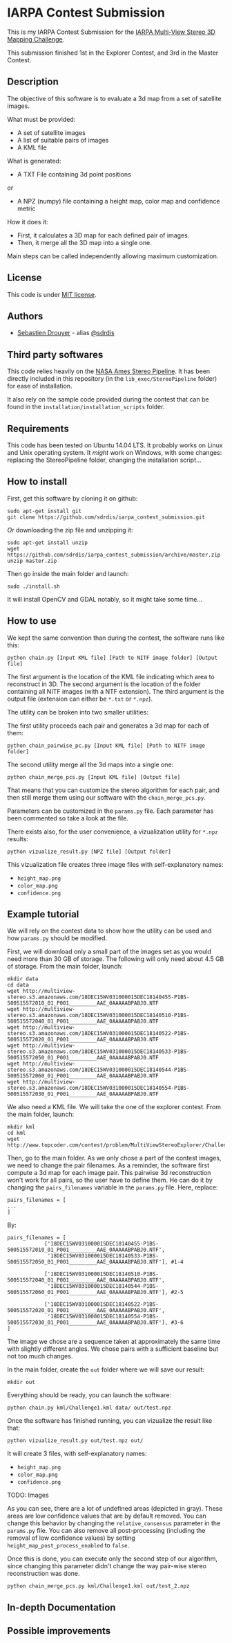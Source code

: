 IARPA Contest Submission
========================

This is my IARPA Contest Submission for the [IARPA Multi-View Stereo 3D Mapping Challenge](https://www.iarpa.gov/challenges/3dchallenge.html).

This submission finished 1st in the Explorer Contest, and 3rd in the Master Contest.

Description
-----------

The objective of this software is to evaluate a 3d map from a set of satellite images.

What must be provided:
* A set of satellite images
* A list of suitable pairs of images
* A KML file

What is generated:
* A TXT File containing 3d point positions

or

* A NPZ (numpy) file containing a height map, color map and confidence metric

How it does it:
* First, it calculates a 3D map for each defined pair of images.
* Then, it merge all the 3D map into a single one.

Main steps can be called independently allowing maximum customization.

License
-------
This code is under [MIT license](https://github.com/sdrdis/iarpa_contest_submission/blob/master/MIT-LICENSE.txt).

Authors
-------
* [Sebastien Drouyer](http://sebastien.drouyer.com) - alias [@sdrdis](https://twitter.com/sdrdis)

Third party softwares
---------------------

This code relies heavily on the [NASA Ames Stereo Pipeline](https://ti.arc.nasa.gov/tech/asr/intelligent-robotics/ngt/stereo/). It has been directly included in this repository (in the `lib_exec/StereoPipeline` folder) for ease of installation.

It also rely on the sample code provided during the contest that can be found in the `installation/installation_scripts` folder.

Requirements
------------

This code has been tested on Ubuntu 14.04 LTS. It probably works on Linux and Unix operating system. It *might* work on Windows, with some changes: replacing the StereoPipeline folder, changing the installation script...

How to install
--------------

First, get this software by cloning it on github:

```
sudo apt-get install git
git clone https://github.com/sdrdis/iarpa_contest_submission.git
```

*Or* downloading the zip file and unzipping it:

```
sudo apt-get install unzip
wget https://github.com/sdrdis/iarpa_contest_submission/archive/master.zip
unzip master.zip
```

Then go inside the main folder and launch:

```
sudo ./install.sh
```

It will install OpenCV and GDAL notably, so it might take some time...

How to use
----------

We kept the same convention than during the contest, the software runs like this:

```
python chain.py [Input KML file] [Path to NITF image folder] [Output file]
```

The first argument is the location of the KML file indicating which area to reconstruct in 3D. The second argument is
the location of the folder containing all NITF images (with a NTF extension). The third argument is the output file
(extension can either be `*.txt` or `*.npz`).

The utility can be broken into two smaller utilities:

The first utility proceeds each pair and generates a 3d map for each of them:

```
python chain_pairwise_pc.py [Input KML file] [Path to NITF image folder]
```

The second utility merge all the 3d maps into a single one:

```
python chain_merge_pcs.py [Input KML file] [Output file]
```

That means that you can customize the stereo algorithm for each pair, and then still merge them using our software
with the `chain_merge_pcs.py`.

Parameters can be customized in the `params.py` file. Each parameter has been commented so take a look at the file.

There exists also, for the user convenience, a vizualization utility for `*.npz` results:

```
python vizualize_result.py [NPZ file] [Output folder]
```

This vizualization file creates three image files with self-explanatory names:
* `height_map.png`
* `color_map.png`
* `confidence.png`

Example tutorial
----------------

We will rely on the contest data to show how the utility can be used and how `params.py` should be modified.

First, we will download only a small part of the images set as you would need more than 30 GB of storage. The following
will only need about 4.5 GB of storage. From the main folder, launch:

```
mkdir data
cd data
wget http://multiview-stereo.s3.amazonaws.com/18DEC15WV031000015DEC18140455-P1BS-500515572010_01_P001_________AAE_0AAAAABPABJ0.NTF
wget http://multiview-stereo.s3.amazonaws.com/18DEC15WV031000015DEC18140510-P1BS-500515572040_01_P001_________AAE_0AAAAABPABJ0.NTF
wget http://multiview-stereo.s3.amazonaws.com/18DEC15WV031000015DEC18140522-P1BS-500515572020_01_P001_________AAE_0AAAAABPABJ0.NTF
wget http://multiview-stereo.s3.amazonaws.com/18DEC15WV031000015DEC18140533-P1BS-500515572050_01_P001_________AAE_0AAAAABPABJ0.NTF
wget http://multiview-stereo.s3.amazonaws.com/18DEC15WV031000015DEC18140544-P1BS-500515572060_01_P001_________AAE_0AAAAABPABJ0.NTF
wget http://multiview-stereo.s3.amazonaws.com/18DEC15WV031000015DEC18140554-P1BS-500515572030_01_P001_________AAE_0AAAAABPABJ0.NTF
```

We also need a KML file. We will take the one of the explorer contest. From the main folder, launch:

```
mkdir kml
cd kml
wget http://www.topcoder.com/contest/problem/MultiViewStereoExplorer/Challenge1.kml
```

Then, go to the main folder. As we only chose a part of the contest images, we need to change the pair filenames.
As a reminder, the software first compute a 3d map for each image pair. This pairwise 3d reconstruction won't work
for all pairs, so the user have to define them. He can do it by changing the `pairs_filenames` variable in the
`params.py` file. Here, replace:

```
pairs_filenames = [
...
]
```
By:

```
pairs_filenames = [
			['18DEC15WV031000015DEC18140455-P1BS-500515572010_01_P001_________AAE_0AAAAABPABJ0.NTF',
			 '18DEC15WV031000015DEC18140533-P1BS-500515572050_01_P001_________AAE_0AAAAABPABJ0.NTF'], #1-4
			 
			['18DEC15WV031000015DEC18140510-P1BS-500515572040_01_P001_________AAE_0AAAAABPABJ0.NTF',
			 '18DEC15WV031000015DEC18140544-P1BS-500515572060_01_P001_________AAE_0AAAAABPABJ0.NTF'], #2-5
			 
			['18DEC15WV031000015DEC18140522-P1BS-500515572020_01_P001_________AAE_0AAAAABPABJ0.NTF',
			 '18DEC15WV031000015DEC18140554-P1BS-500515572030_01_P001_________AAE_0AAAAABPABJ0.NTF'], #3-6
]
```

The image we chose are a sequence taken at approximately the same time with slightly different angles.
We chose pairs with a sufficient baseline but not too much changes.


In the main folder, create the `out` folder where we will save our result:

```
mkdir out
```

Everything should be ready, you can launch the software:

```
python chain.py kml/Challenge1.kml data/ out/test.npz
```

Once the software has finished running, you can vizualize the result like that:

```
python vizualize_result.py out/test.npz out/
```

It will create 3 files, with self-explanatory names:
* `height_map.png`
* `color_map.png`
* `confidence.png`

TODO: Images

As you can see, there are a lot of undefined areas (depicted in gray). These areas are low confidence values that
are by default removed. You can change this behavior by changing the `relative_consensus` parameter in the `params.py` file. You can also
remove all post-processing (including the removal of low confidence values) by setting `height_map_post_process_enabled` to `false`.

Once this is done, you can execute only the second step of our algorithm, since changing this parameter didn't change
the way pair-wise stereo reconstruction was done.

```
python chain_merge_pcs.py kml/Challenge1.kml out/test_2.npz
```

In-depth Documentation
----------------------

Possible improvements
---------------------